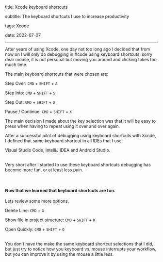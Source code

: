 title: Xcode keyboard shortcuts

subtitle: The keyboard shortcuts I use to increase productivity

tags: Xcode

date: 2022-07-07

---

After years of using Xcode, one day not too long ago I decided that from now on
I will only do debugging in Xcode using keyboard shortcuts, sorry dear mouse, it is
not personal but moving you around and clicking takes too much time.

The main keyboard shortcuts that were chosen are:

Step Over: `CMD` + `SHIFT` + `A`

Step Into: `CMD` + `SHIFT` + `S`

Step Out: `CMD` + `SHIFT` + `D`

Pause / Continue: `CMD` + `SHIFT` + `X`

The main decision I made about the key selection was that it will be easy to press when having to repeat using it over and over again.

After a successful pilot of debugging using keyboard shortcuts with Xcode, I defined that same keyboard shortcut in all IDEs that I use:

Visual Studio Code, IntelliJ IDEA and Android Studio. <br><br>

Very short after I started to use these keyboard shortcuts debugging has become more fun, or at least less pain.

<br>  

#### Now that we learned that keyboard shortcuts are fun.

Lets review some more options.

Delete Line: `CMD` + `G`

Show file in project structure: `CMD` + `SHIFT` + `R`

Open Quickly: `CMD` + `SHIFT` + `O`

<br>
You don't have the make the same keyboard shortcut selections that I did, but just try to notice
how you keyboard vs. mouse interrupts your workflow, but you can improve it by using the mouse a little less.
